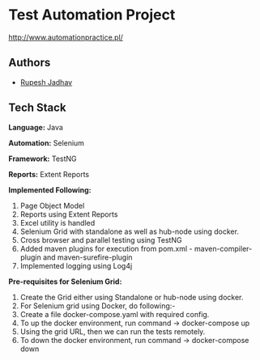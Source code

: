
# Test Automation Project

http://www.automationpractice.pl/


## Authors

- [Rupesh Jadhav](https://www.github.com/rupeshpjadhav)


## Tech Stack

**Language:** Java

**Automation:** Selenium

**Framework:** TestNG

**Reports:** Extent Reports

**Implemented Following:**
1. Page Object Model
2. Reports using Extent Reports
3. Excel utility is handled
4. Selenium Grid with standalone as well as hub-node using docker.
5. Cross browser and parallel testing using TestNG
6. Added maven plugins for execution from pom.xml - maven-compiler-plugin and maven-surefire-plugin
7. Implemented logging using Log4j


**Pre-requisites for Selenium Grid:**
1. Create the Grid either using Standalone or hub-node using docker.
2. For Selenium grid using Docker, do following:-
3. Create a file docker-compose.yaml with required config.
4. To up the docker environment, run command -> docker-compose up 
5. Using the grid URL, then we can run the tests remotely. 
5. To down the docker environment, run command -> docker-compose down 
   



